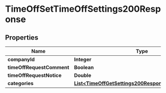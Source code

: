 

# TimeOffSetTimeOffSettings200Response


## Properties

| Name | Type | Description | Notes |
|------------ | ------------- | ------------- | -------------|
|**companyId** | **Integer** |  |  |
|**timeOffRequestComment** | **Boolean** |  |  |
|**timeOffRequestNotice** | **Double** |  |  |
|**categories** | [**List&lt;TimeOffGetSettings200ResponseCategoriesInner&gt;**](TimeOffGetSettings200ResponseCategoriesInner.md) |  |  |



